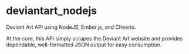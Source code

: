 deviantart_nodejs
=================

Deviant Art API using NodeJS, Ember.js, and Cheerio.

At the core, this API simply scrapes the Deviant Art website and provides dependable, well-formatted JSON output for easy consumption.
